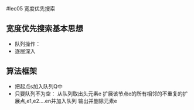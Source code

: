 #lec05 宽度优先搜索

## 宽度优先搜索基本思想
- 队列操作：
- 逐层深入

## 算法框架
- 把起点s加入队列Q中
- 只要队列不为空：
    从队列取出头元素e
    扩展该节点e的所有相邻的不重复的扩展点,e1,e2....en并加入队列
    输出并删除元素e

